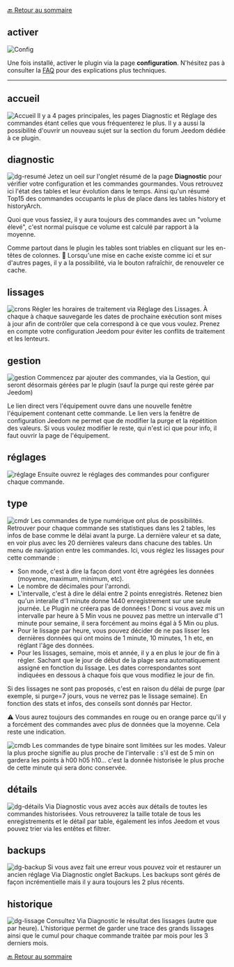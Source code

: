 [🔙 Retour au sommaire](index.md)

## activer
![Config](img/conf.png)

Une fois installé, activer le plugin via la page **configuration**. 
N'hésitez pas à consulter la [FAQ](faq.md) pour des explications plus techniques.

---

## accueil
![Accueil](img/acc.png)
Il y a 4 pages principales, les pages Diagnostic et Réglage des commandes étant celles que vous fréquenterez le plus. 
Il y a aussi la possibilité d'ouvrir un nouveau sujet sur la section du forum Jeedom dédiée à ce plugin.

## diagnostic
![dg-resumé](img/dg-res.png)
Jetez un oeil sur l'onglet résumé de la page **Diagnostic** pour vérifier votre configuration et les commandes gourmandes.
Vous retrouvez ici l'état des tables et leur évolution dans le temps. Ainsi qu'un résumé Top15 des commandes occupants le plus de place dans les tables history et historyArch.

Quoi que vous fassiez, il y aura toujours des commandes avec un "volume élevé", c'est normal puisque ce volume est calculé par rapport à la moyenne.

Comme partout dans le plugin les tables sont triables en cliquant sur les en-têtes de colonnes.
🧠 Lorsqu'une mise en cache existe comme ici et sur d'autres pages, il y a la possibilité, via le bouton rafraîchir, de renouveler ce cache.

## lissages
![crons](img/crons.png)
Régler les horaires de traitement via Réglage des Lissages.
À chaque à chaque sauvegarde les dates de prochaine exécution sont mises à jour afin de contrôler que cela correspond à ce que vous voulez. Prenez en compte votre configuration Jeedom pour éviter les conflits de traitement et les lenteurs.

## gestion
![gestion](img/gestion.png)
Commencez par ajouter des commandes, via la Gestion, qui seront désormais gérées par le plugin (sauf la purge qui reste gérée par Jeedom)

Le lien direct vers l'équipement ouvre dans une nouvelle fenêtre l'équipement contenant cette commande.
Le lien vers la fenêtre de configuration Jeedom ne permet que de modifier la purge et la répétition des valeurs. Si vous voulez modifier le reste, qui n'est ici que pour info, il faut ouvrir la page de l'équipement.

## réglages
![réglage](img/regl.png)
Ensuite ouvrez le réglages des commandes pour configurer chaque commande.

## type
![cmdr](img/cmdr.png)
Les commandes de type numérique ont plus de possibilités.
Retrouver pour chaque commande ses statistiques dans les 2 tables, les infos de base comme le délai avant la purge. La dernière valeur et sa date, en voir plus avec les 20 dernières valeurs dans chacune des tables. Un menu de navigation entre les commandes.
Ici, vous réglez les lissages pour cette commande :
- Son mode, c'est à dire la façon dont vont être agrégées les données (moyenne, maximum, minimum, etc). 
- Le nombre de décimales pour l'arrondi. 
- L'intervalle, c'est à dire le délai entre 2 points enregistrés. Retenez bien qu'un interalle d'1 minute donne 1440 enregistrement sur une seule journée. Le Plugin ne créera pas de données ! Donc si vous avez mis un intervalle par heure à 5 Min vous ne pouvez pas mettre un intervalle d'1 minute pour semaine, il sera forcément au moins égal à 5 Min ou plus.
- Pour le lissage par heure, vous pouvez décider de ne pas lisser les dernières données qui ont moins de 1 minute, 10 minutes, 1 h etc, en réglant l'âge des données.
- Pour les lissages, semaine, mois et année, il y a en plus le jour de fin à régler. Sachant que le jour de début de la plage sera automatiquement assigné en fonction du lissage. Les dates correspondantes sont indiquées en dessous à chaque fois que vous modifiez le jour de fin.

Si des lissages ne sont pas proposés, c'est en raison du délai de purge (par exemple, si purge=7 jours, vous ne verrez pas le lissage semaine).
En fonction des stats et infos, des conseils sont donnés par Hector.

⚠️ Vous aurez toujours des commandes en rouge ou en orange parce qu'il y a forcément des commandes avec plus de données que la moyenne. Cela reste une indication.

![cmdb](img/cmdb.png)
Les commandes de type binaire sont limitées sur les modes.
Valeur la plus proche signifie au plus proche de l'intervalle : s'il est de 5 min on gardera les points à h00 h05 h10... c'est la donnée historisée le plus proche de cette minute qui sera donc conservée.

## détails
![dg-détails](img/dg-det.png)
Via Diagnostic vous avez accès aux détails de toutes les commandes historisées.
Vous retrouverez la taille totale de tous les enregistrements et le détail par table, également les infos Jeedom et vous pouvez trier via les entêtes et filtrer.

## backups
![dg-backup](img/dg-back.png)
Si vous avez fait une erreur vous pouvez voir et restaurer un ancien réglage Via Diagnostic onglet Backups.
Les backups sont gérés de façon incrémentielle mais il y aura toujours les 2 plus récents.

## historique
![dg-lissage](img/dg-liss.png)
Consultez Via Diagnostic le résultat des lissages (autre que par heure). L'historique permet de garder une trace des grands lissages ainsi que le cumul pour chaque commande traitée par mois pour les 3 derniers mois.

[🔙 Retour au sommaire](index.md)